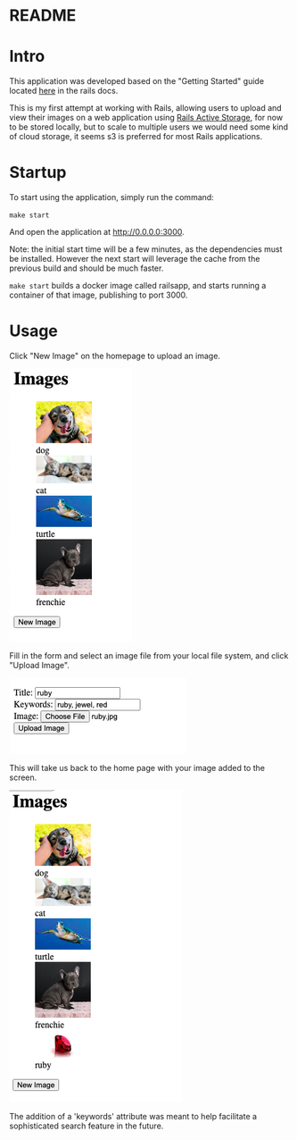 # README

# Intro 
This application was developed based on the "Getting Started" guide located [here](https://guides.rubyonrails.org/getting_started.html) in the rails docs.

This is my first attempt at working with Rails, allowing users to upload and view their images on a web application using [Rails Active Storage](https://edgeguides.rubyonrails.org/active_storage_overview.html), for now to be stored locally, but to scale to multiple users we would need some kind of cloud storage, it seems s3 is preferred for most Rails applications.

# Startup

To start using the application, simply run the command:

 `make start`

 And open the application at http://0.0.0.0:3000.

 Note: the initial start time will be a few minutes, as the dependencies must be installed. 
 However the next start will leverage the cache from the previous build and should be much faster.

 `make start` builds a docker image called railsapp, and starts running a container of that image, publishing to port 3000.

 # Usage

 Click "New Image" on the homepage to upload an image. 

 ![](docs_images/homepage.png)

 Fill in the form and select an image file from your local file system, and click "Upload Image".
 
 ![](docs_images/upload_form.png)

 This will take us back to the home page with your image added to the screen. 

![](docs_images/updated.png)

The addition of a 'keywords' attribute was meant to help facilitate a sophisticated search feature in the future. 
